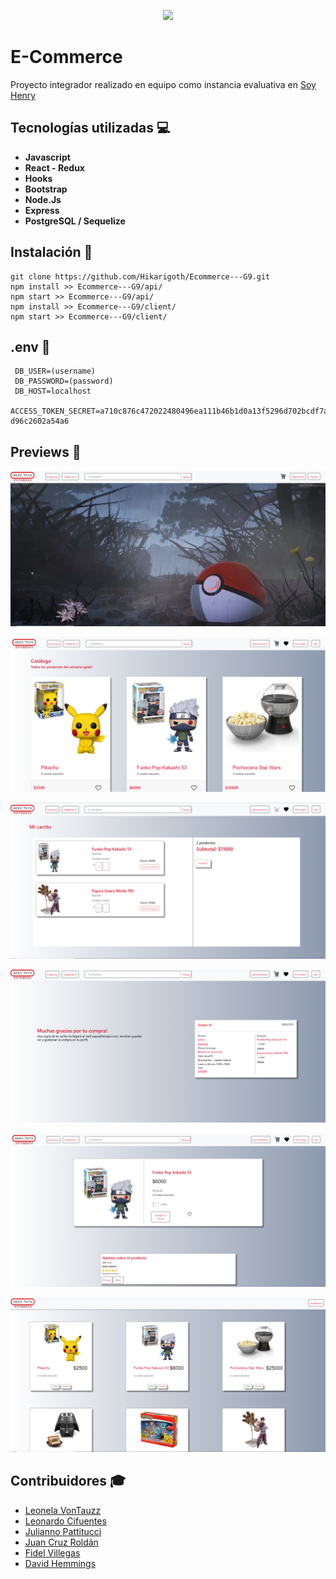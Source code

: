<p align='center'>
    <img src='https://i.imgur.com/QUOAdAS.png' </img>
</p>

# E-Commerce
Proyecto integrador realizado en equipo como instancia evaluativa en [Soy Henry](https://www.soyhenry.com/)

## Tecnologías utilizadas :computer: 

* __Javascript__
* __React - Redux__
* __Hooks__
* __Bootstrap__
* __Node.Js__
* __Express__
* __PostgreSQL / Sequelize__

## Instalación :footprints:

```
git clone https://github.com/Hikarigoth/Ecommerce---G9.git
npm install >> Ecommerce---G9/api/
npm start >> Ecommerce---G9/api/
npm install >> Ecommerce---G9/client/
npm start >> Ecommerce---G9/client/
```
## .env :footprints:

```
 DB_USER=(username)
 DB_PASSWORD=(password)
 DB_HOST=localhost
 ACCESS_TOKEN_SECRET=a710c876c472022480496ea111b46b1d0a13f5296d702bcdf7abeada57af281224d6cd0b059254b35f11245b104ca9a8e8c95130a9943845d0e  d96c2602a54a6

```
## Previews :game_die:

<p align='left'>
    <img src='https://github.com/Hikarigoth/Ecommerce---G9/blob/master/GeekToys/Home_GeekToys.png' </img>
</p>
<p align='left'>
    <img src='https://github.com/Hikarigoth/Ecommerce---G9/blob/master/GeekToys/Productos_GeekToys.png' </img>
</p>
<p align='left'>
    <img src='https://github.com/Hikarigoth/Ecommerce---G9/blob/master/GeekToys/Carrito_GeekToys.png' </img>
</p>
<p align='left'>
    <img src='https://github.com/Hikarigoth/Ecommerce---G9/blob/master/GeekToys/Compra_GeekToys.png' </img>
</p>
<p align='left'>
    <img src='https://github.com/Hikarigoth/Ecommerce---G9/blob/master/GeekToys/Review_GeekToys.png' </img>
</p>
<p align='left'>
    <img src='https://github.com/Hikarigoth/Ecommerce---G9/blob/master/GeekToys/Admin_GeekToys.png' </img>
</p>


## Contribuidores :mortar_board: 

* [Leonela VonTauzz](https://github.com/leonelatauzz)
* [Leonardo Cifuentes](https://github.com/Kuinoso)
* [Julianno Pattitucci](https://github.com/luigiPatitucci)
* [Juan Cruz Roldán](https://github.com/JuanCruzRoldanAbiakel)
* [Fidel Villegas](https://github.com/villegas012)
* [David Hemmings](https://github.com/davidhemmigs)